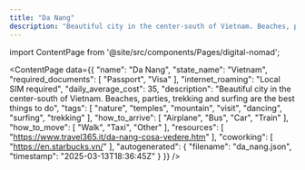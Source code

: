 ```yaml
---
title: "Da Nang"
description: "Beautiful city in the center-south of Vietnam. Beaches, parties, trekking and surfing are the best things to do"
---
```

import ContentPage from '@site/src/components/Pages/digital-nomad';

<ContentPage
    data={{
  "name": "Da Nang",
  "state_name": "Vietnam",
  "required_documents": [
    "Passport",
    "Visa"
  ],
  "internet_roaming": "Local SIM required",
  "daily_average_cost": 35,
  "description": "Beautiful city in the center-south of Vietnam. Beaches, parties, trekking and surfing are the best things to do",
  "tags": [
    "nature",
    "temples",
    "mountain",
    "visit",
    "dancing",
    "surfing",
    "trekking"
  ],
  "how_to_arrive": [
    "Airplane",
    "Bus",
    "Car",
    "Train"
  ],
  "how_to_move": [
    "Walk",
    "Taxi",
    "Other"
  ],
  "resources": [
    "https://www.travel365.it/da-nang-cosa-vedere.htm"
  ],
  "coworking": [
    "https://en.starbucks.vn/"
  ],
  "autogenerated": {
    "filename": "da_nang.json",
    "timestamp": "2025-03-13T18:36:45Z"
  }
}}
/>

